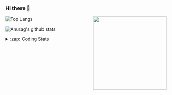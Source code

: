 ### Hi there 👋

<!--
**tao8687/tao8687** is a ✨ _special_ ✨ repository because its `README.md` (this file) appears on your GitHub profile.

Here are some ideas to get you started:

- 🔭 I’m currently working on ...
- 🌱 I’m currently learning ...
- 👯 I’m looking to collaborate on ...
- 🤔 I’m looking for help with ...
- 💬 Ask me about ...
- 📫 How to reach me: ...
- 😄 Pronouns: ...
- ⚡ Fun fact: ...
-->

<img align='right' src="https://media.giphy.com/media/M9gbBd9nbDrOTu1Mqx/giphy.gif" width="230">

![Top Langs](https://github-readme-stats.vercel.app/api/top-langs/?username=tao8687&layout=compact&title_color=23238E&text_color=A67D3D)

![Anurag's github stats](https://github-readme-stats.vercel.app/api?username=tao8687&show_icons=true&&text_color=A67D3D&title_color=23238E&show_icons=false&count_private=true&hide=stars)

<details>
  <summary>:zap: Coding Stats</summary>
  <b>
<!--START_SECTION:waka-->
```text
Week: 16 February, 2021 - 23 February, 2021

C          2 hrs 42 mins   ███████████░░░░░░░░░░░░░░   44.35 % 
Cuda       1 hr 26 mins    ██████░░░░░░░░░░░░░░░░░░░   23.71 % 
C++        50 mins         ███▒░░░░░░░░░░░░░░░░░░░░░   13.73 % 
Makefile   46 mins         ███▒░░░░░░░░░░░░░░░░░░░░░   12.67 % 
JSON       17 mins         █▒░░░░░░░░░░░░░░░░░░░░░░░   04.84 % 
```
<!--END_SECTION:waka-->
</details>
